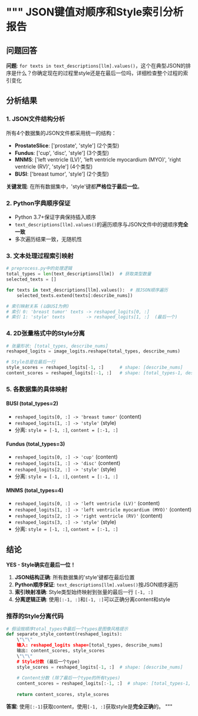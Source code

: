 """
JSON键值对顺序和Style索引分析报告
=====================================

## 问题回答

**问题**: `for texts in text_descriptions[llm].values()`，这个在典型JSON的排序是什么？你确定现在的过程里style还是在最后一位吗，详细检查整个过程的索引变化

## 分析结果

### 1. JSON文件结构分析

所有4个数据集的JSON文件都采用统一的结构：
- **ProstateSlice**: ['prostate', 'style']  (2个类型)
- **Fundus**: ['cup', 'disc', 'style']      (3个类型)
- **MNMS**: ['left ventricle (LV)', 'left ventricle myocardium (MYO)', 'right ventricle (RV)', 'style']  (4个类型)
- **BUSI**: ['breast tumor', 'style']        (2个类型)

**关键发现**: 在所有数据集中，'style'键都**严格位于最后一位**。

### 2. Python字典顺序保证

- Python 3.7+保证字典保持插入顺序
- `text_descriptions[llm].values()`的遍历顺序与JSON文件中的键顺序**完全一致**
- 多次遍历结果一致，无随机性

### 3. 文本处理过程索引映射

```python
# preprocess.py中的处理逻辑
total_types = len(text_descriptions[llm])  # 获取类型数量
selected_texts = []

for texts in text_descriptions[llm].values():  # 按JSON顺序遍历
    selected_texts.extend(texts[:describe_nums])

# 索引映射关系 (以BUSI为例)
# 索引 0: 'breast tumor' texts -> reshaped_logits[0, :]
# 索引 1: 'style' texts        -> reshaped_logits[1, :]  (最后一个)
```

### 4. 2D张量格式中的Style分离

```python
# 张量形状: [total_types, describe_nums]
reshaped_logits = image_logits.reshape(total_types, describe_nums)

# Style总是在最后一行
style_scores = reshaped_logits[-1, :]      # shape: [describe_nums]
content_scores = reshaped_logits[:-1, :]   # shape: [total_types-1, describe_nums]
```

### 5. 各数据集的具体映射

#### BUSI (total_types=2)
- `reshaped_logits[0, :] -> 'breast tumor'` (content)
- `reshaped_logits[1, :] -> 'style'`        (style)
- 分离: `style = [-1, :]`, `content = [:-1, :]`

#### Fundus (total_types=3)
- `reshaped_logits[0, :] -> 'cup'`         (content)
- `reshaped_logits[1, :] -> 'disc'`        (content)  
- `reshaped_logits[2, :] -> 'style'`       (style)
- 分离: `style = [-1, :]`, `content = [:-1, :]`

#### MNMS (total_types=4)
- `reshaped_logits[0, :] -> 'left ventricle (LV)'`        (content)
- `reshaped_logits[1, :] -> 'left ventricle myocardium (MYO)'` (content)
- `reshaped_logits[2, :] -> 'right ventricle (RV)'`       (content)
- `reshaped_logits[3, :] -> 'style'`                      (style)
- 分离: `style = [-1, :]`, `content = [:-1, :]`

## 结论

**YES - Style确实在最后一位！**

1. **JSON结构正确**: 所有数据集的'style'键都在最后位置
2. **Python顺序保证**: `text_descriptions[llm].values()`按JSON顺序遍历
3. **索引映射准确**: Style类型始终映射到张量的最后一行 `[-1, :]`
4. **分离逻辑正确**: 使用`[:-1, :]`和`[-1, :]`可以正确分离content和style

### 推荐的Style分离代码

```python
# 假设按顺序total_types中最后一个types是图像风格提示
def separate_style_content(reshaped_logits):
    \"\"\"
    输入: reshaped_logits shape=[total_types, describe_nums]
    输出: content_scores, style_scores
    \"\"\"
    # Style分数 (最后一个type)
    style_scores = reshaped_logits[-1, :]  # shape: [describe_nums]
    
    # Content分数 (除了最后一个type的所有types)  
    content_scores = reshaped_logits[:-1, :]  # shape: [total_types-1, describe_nums]
    
    return content_scores, style_scores
```

**答案**: 使用`[:-1]`获取content，使用`[-1, :]`获取style是**完全正确**的。
"""